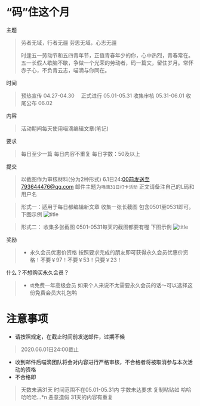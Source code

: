 
# “码”住这个月
主题
> 劳者无域，行者无疆
> 劳思无域，心志无疆
> 
> 时逢五一劳动节和五四青年节，正值青春年少的你，心中热烈，青春常在。五一长假人歇脑不歇，争做一个光荣的劳动者，码一篇文，留住岁月。常怀赤子心，不负青云志，喵滴与你同在。

时间
> 预热宣传 04.27-04.30　
> 正式进行 05.01-05.31
> 收集审核 05.31-06.01
> 收尾公布 06.02

内容
> 活动期间每天使用喵滴编辑文章(笔记)

要求
> 每日至少一篇
> 每日内容不重复
> 每日字数：50及以上

提交
> 以截图作为审核材料(分为2种形式)
6.1日24:00前发送至793644476@qq.com
邮件主题为`喵滴31日打卡活动`
正文请备注自己的L码和用户名

> 形式一：适用于每日都编辑新文章
收集一张长截图 包含0501至0531即可。
下图示例
![title](https:sunshinesudio.com/QQ20200426-0.jpg)

> 形式二：
收集多张截图 0501-0531每天的截图都要有喔
下图示例
![title](https:sunshinesudio.com/pic/QQ20200426-1.jpg)

奖励　
> * 永久会员优惠价资格
按照要求完成的朋友即可获得永久会员优惠价资格！不要￥97！不要￥53！只要￥23！

什么？不想购买永久会员？
> * `或`免费一年高级会员
如果个人来说不太需要永久会员的话～可以选择这份免费会员大礼包鸭


# 注意事项
* 请按照规定，在截止时间前发送邮件，过期不候
> 2020.06.01日24:00截止
* 收到邮件后喵滴团队将会对内容进行严格审核，不合格者将被取消参与本次活动的资格
* 不合格即
>  天数未满31天
> 时间范围不在05.01-05.31内
> 字数未达要求
> 复制粘贴如 哈哈哈哈哈…*n
> 恶意造假
> 31天的内容有重复

                          